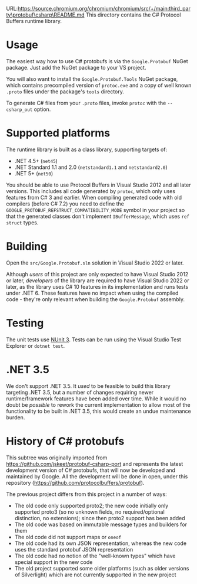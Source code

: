 URL:https://source.chromium.org/chromium/chromium/src/+/main:third_party\protobuf\csharp\README.md
This directory contains the C# Protocol Buffers runtime library.

Usage
=====

The easiest way how to use C# protobufs is via the `Google.Protobuf`
NuGet package. Just add the NuGet package to your VS project.

You will also want to install the `Google.Protobuf.Tools` NuGet package, which
contains precompiled version of `protoc.exe` and a copy of well known `.proto`
files under the package's `tools` directory.

To generate C# files from your `.proto` files, invoke `protoc` with the
`--csharp_out` option.

Supported platforms
===================

The runtime library is built as a class library, supporting targets of:

- .NET 4.5+ (`net45`)
- .NET Standard 1.1 and 2.0 (`netstandard1.1` and `netstandard2.0`)
- .NET 5+ (`net50`)

You should be able to use Protocol Buffers in Visual Studio 2012 and
all later versions. This includes all code generated by `protoc`,
which only uses features from C# 3 and earlier. When compiling generated
code with old compilers (before C# 7.2) you need to define the
`GOOGLE_PROTOBUF_REFSTRUCT_COMPATIBILITY_MODE` symbol in your project
so that the generated classes don't implement `IBufferMessage`, which uses
`ref struct` types.

Building
========

Open the `src/Google.Protobuf.sln` solution in Visual Studio 2022 or
later.

Although *users* of this project are only expected to have Visual
Studio 2012 or later, *developers* of the library are required to
have Visual Studio 2022 or later, as the library uses C# 10 features
in its implementation and runs tests under .NET 6. These features
have no impact when using the compiled code - they're only relevant
when building the `Google.Protobuf` assembly.

Testing
=======

The unit tests use [NUnit 3](https://github.com/nunit/nunit). Tests can be
run using the Visual Studio Test Explorer or `dotnet test`.

.NET 3.5
========

We don't support .NET 3.5. It *used* to be feasible to build this library
targeting .NET 3.5, but a number of changes requiring newer runtime/framework
features have been added over time. While it would no doubt be *possible* to
rework the current implementation to allow most of the functionality to be built
in .NET 3.5, this would create an undue maintenance burden.

History of C# protobufs
=======================

This subtree was originally imported from https://github.com/jskeet/protobuf-csharp-port
and represents the latest development version of C# protobufs, that will now be developed
and maintained by Google. All the development will be done in open, under this repository
(https://github.com/protocolbuffers/protobuf).

The previous project differs from this project in a number of ways:

- The old code only supported proto2; the new code initially only supported
proto3 (so no unknown fields, no required/optional distinction, no
extensions); since then proto2 support has been added
- The old code was based on immutable message types and builders for
them
- The old code did not support maps or `oneof`
- The old code had its own JSON representation, whereas the new code
uses the standard protobuf JSON representation
- The old code had no notion of the "well-known types" which have
special support in the new code
- The old project supported some older platforms (such as older
versions of Silverlight) which are not currently supported in the
new project
